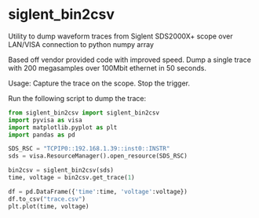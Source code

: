 # siglent_bin2csv
Utility to dump waveform traces from Siglent SDS2000X+ scope over LAN/VISA connection to python numpy array

Based off vendor provided code with improved speed.
Dump a single trace with 200 megasamples over 100Mbit ethernet in 50 seconds.

Usage:
Capture the trace on the scope. Stop the trigger.

Run the following script to dump the trace:

```python
from siglent_bin2csv import siglent_bin2csv
import pyvisa as visa
import matplotlib.pyplot as plt
import pandas as pd

SDS_RSC = "TCPIP0::192.168.1.39::inst0::INSTR"
sds = visa.ResourceManager().open_resource(SDS_RSC)

bin2csv = siglent_bin2csv(sds)
time, voltage = bin2csv.get_trace(1)

df = pd.DataFrame({'time':time, 'voltage':voltage})
df.to_csv("trace.csv")
plt.plot(time, voltage)
```
